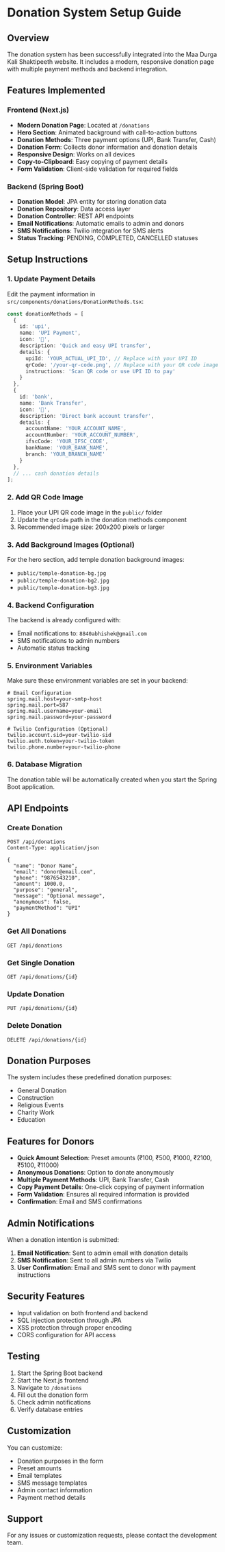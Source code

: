 # Donation System Setup Guide

## Overview
The donation system has been successfully integrated into the Maa Durga Kali Shaktipeeth website. It includes a modern, responsive donation page with multiple payment methods and backend integration.

## Features Implemented

### Frontend (Next.js)
- **Modern Donation Page**: Located at `/donations`
- **Hero Section**: Animated background with call-to-action buttons
- **Donation Methods**: Three payment options (UPI, Bank Transfer, Cash)
- **Donation Form**: Collects donor information and donation details
- **Responsive Design**: Works on all devices
- **Copy-to-Clipboard**: Easy copying of payment details
- **Form Validation**: Client-side validation for required fields

### Backend (Spring Boot)
- **Donation Model**: JPA entity for storing donation data
- **Donation Repository**: Data access layer
- **Donation Controller**: REST API endpoints
- **Email Notifications**: Automatic emails to admin and donors
- **SMS Notifications**: Twilio integration for SMS alerts
- **Status Tracking**: PENDING, COMPLETED, CANCELLED statuses

## Setup Instructions

### 1. Update Payment Details
Edit the payment information in `src/components/donations/DonationMethods.tsx`:

```typescript
const donationMethods = [
  {
    id: 'upi',
    name: 'UPI Payment',
    icon: '📱',
    description: 'Quick and easy UPI transfer',
    details: {
      upiId: 'YOUR_ACTUAL_UPI_ID', // Replace with your UPI ID
      qrCode: '/your-qr-code.png', // Replace with your QR code image
      instructions: 'Scan QR code or use UPI ID to pay'
    }
  },
  {
    id: 'bank',
    name: 'Bank Transfer',
    icon: '🏦',
    description: 'Direct bank account transfer',
    details: {
      accountName: 'YOUR_ACCOUNT_NAME',
      accountNumber: 'YOUR_ACCOUNT_NUMBER',
      ifscCode: 'YOUR_IFSC_CODE',
      bankName: 'YOUR_BANK_NAME',
      branch: 'YOUR_BRANCH_NAME'
    }
  },
  // ... cash donation details
];
```

### 2. Add QR Code Image
1. Place your UPI QR code image in the `public/` folder
2. Update the `qrCode` path in the donation methods component
3. Recommended image size: 200x200 pixels or larger

### 3. Add Background Images (Optional)
For the hero section, add temple donation background images:
- `public/temple-donation-bg.jpg`
- `public/temple-donation-bg2.jpg`
- `public/temple-donation-bg3.jpg`

### 4. Backend Configuration
The backend is already configured with:
- Email notifications to: `8840abhishek@gmail.com`
- SMS notifications to admin numbers
- Automatic status tracking

### 5. Environment Variables
Make sure these environment variables are set in your backend:
```properties
# Email Configuration
spring.mail.host=your-smtp-host
spring.mail.port=587
spring.mail.username=your-email
spring.mail.password=your-password

# Twilio Configuration (Optional)
twilio.account.sid=your-twilio-sid
twilio.auth.token=your-twilio-token
twilio.phone.number=your-twilio-phone
```

### 6. Database Migration
The donation table will be automatically created when you start the Spring Boot application.

## API Endpoints

### Create Donation
```
POST /api/donations
Content-Type: application/json

{
  "name": "Donor Name",
  "email": "donor@email.com",
  "phone": "9876543210",
  "amount": 1000.0,
  "purpose": "general",
  "message": "Optional message",
  "anonymous": false,
  "paymentMethod": "UPI"
}
```

### Get All Donations
```
GET /api/donations
```

### Get Single Donation
```
GET /api/donations/{id}
```

### Update Donation
```
PUT /api/donations/{id}
```

### Delete Donation
```
DELETE /api/donations/{id}
```

## Donation Purposes
The system includes these predefined donation purposes:
- General Donation
- Construction
- Religious Events
- Charity Work
- Education

## Features for Donors
- **Quick Amount Selection**: Preset amounts (₹100, ₹500, ₹1000, ₹2100, ₹5100, ₹11000)
- **Anonymous Donations**: Option to donate anonymously
- **Multiple Payment Methods**: UPI, Bank Transfer, Cash
- **Copy Payment Details**: One-click copying of payment information
- **Form Validation**: Ensures all required information is provided
- **Confirmation**: Email and SMS confirmations

## Admin Notifications
When a donation intention is submitted:
1. **Email Notification**: Sent to admin email with donation details
2. **SMS Notification**: Sent to all admin numbers via Twilio
3. **User Confirmation**: Email and SMS sent to donor with payment instructions

## Security Features
- Input validation on both frontend and backend
- SQL injection protection through JPA
- XSS protection through proper encoding
- CORS configuration for API access

## Testing
1. Start the Spring Boot backend
2. Start the Next.js frontend
3. Navigate to `/donations`
4. Fill out the donation form
5. Check admin notifications
6. Verify database entries

## Customization
You can customize:
- Donation purposes in the form
- Preset amounts
- Email templates
- SMS message templates
- Admin contact information
- Payment method details

## Support
For any issues or customization requests, please contact the development team. 